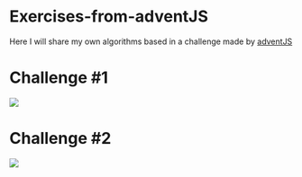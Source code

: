 # Exercises-from-adventJS
<p>Here I will share my own algorithms based in a challenge made by <a href="https://adventjs.dev/">adventJS</a></p>
<h1>Challenge #1</h1>
<img src="https://user-images.githubusercontent.com/96636507/166397979-3b89da12-30b0-41ff-b601-30327964498d.jpg">
<h1>Challenge #2</h1>
<img src="https://user-images.githubusercontent.com/96636507/166397853-6c7a455e-12fe-4d51-906c-8472c90ef7b3.jpg">
